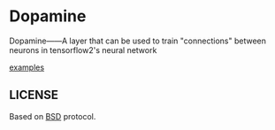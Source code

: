 # Dopamine

Dopamine——A layer that can be used to train "connections" between neurons in tensorflow2's neural network

[examples](./examples/)


##    LICENSE
Based on [BSD](./LICENSE) protocol.

